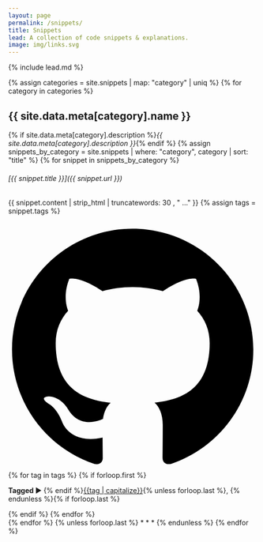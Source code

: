 ```yaml
---
layout: page
permalink: /snippets/
title: Snippets
lead: A collection of code snippets & explanations.
image: img/links.svg
---
```

{% include lead.md %}

{% assign categories = site.snippets | map: "category" | uniq %}
{% for category in categories %}
## {{ site.data.meta[category].name }}
{% if site.data.meta[category].description %}_{{ site.data.meta[category].description }}_{% endif %}
{% assign snippets_by_category = site.snippets | where: "category", category | sort: "title"  %}
{% for snippet in snippets_by_category  %}
###### [{{ snippet.title }}]({{ snippet.url }})
{{ snippet.content | strip_html | truncatewords: 30 , " ..." }}
{% assign tags = snippet.tags %}
<div class="finally">
	<a href="{{ site.github.baseurl }}{{ snippet.path }}" target="_blank" title="Suggest & Contribute to this post on Github"><svg viewBox="0 0 16 16" class="icon"><path d="M7.999,0.431c-4.285,0-7.76,3.474-7.76,7.761 c0,3.428,2.223,6.337,5.307,7.363c0.388,0.071,0.53-0.168,0.53-0.374c0-0.184-0.007-0.672-0.01-1.32 c-2.159,0.469-2.614-1.04-2.614-1.04c-0.353-0.896-0.862-1.135-0.862-1.135c-0.705-0.481,0.053-0.472,0.053-0.472 c0.779,0.055,1.189,0.8,1.189,0.8c0.692,1.186,1.816,0.843,2.258,0.645c0.071-0.502,0.271-0.843,0.493-1.037 C4.86,11.425,3.049,10.76,3.049,7.786c0-0.847,0.302-1.54,0.799-2.082C3.768,5.507,3.501,4.718,3.924,3.65 c0,0,0.652-0.209,2.134,0.796C6.677,4.273,7.34,4.187,8,4.184c0.659,0.003,1.323,0.089,1.943,0.261 c1.482-1.004,2.132-0.796,2.132-0.796c0.423,1.068,0.157,1.857,0.077,2.054c0.497,0.542,0.798,1.235,0.798,2.082 c0,2.981-1.814,3.637-3.543,3.829c0.279,0.24,0.527,0.713,0.527,1.437c0,1.037-0.01,1.874-0.01,2.129 c0,0.208,0.14,0.449,0.534,0.373c3.081-1.028,5.302-3.935,5.302-7.362C15.76,3.906,12.285,0.431,7.999,0.431z"></path></svg></a>
{% for tag in tags %}
	{% if forloop.first %}<p><strong>Tagged </strong>► {% endif %}<a href="/tags/#{{tag|slugize}}">{{tag | capitalize}}</a>{% unless forloop.last %}, {% endunless %}{% if forloop.last %}</p>{% endif %}
{% endfor %}
</div>
{% endfor %}
{% unless forloop.last %}
* * *
{% endunless %}
{% endfor %}
